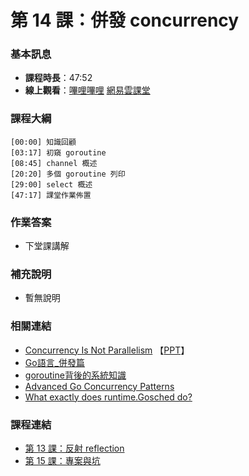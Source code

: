 第 14 課：併發 concurrency
==========================

### 基本訊息

- **課程時長**：47:52
- **線上觀看**：[嗶哩嗶哩](https://www.bilibili.com/video/BV15h41187nx/) [網易雲課堂](http://study.163.com/course/courseLearn.htm?courseId=306002#/learn/video?lessonId=421025&courseId=306002)

### 課程大綱

	[00:00] 知識回顧
	[03:17] 初窺 goroutine
	[08:45] channel 概述
	[20:20] 多個 goroutine 列印
	[29:00] select 概述
	[47:17] 課堂作業佈置
	
### 作業答案

- 下堂課講解

### 補充說明

- 暫無說明

### 相關連結

- [Concurrency Is Not Parallelism](http://vimeo.com/49718712) 【[PPT](http://concur.rspace.googlecode.com/hg/talk/concur.html#landing-slide)】
- [Go語言_併發篇](http://www.cnblogs.com/yjf512/archive/2012/06/06/2537712.html)
- [goroutine背後的系統知識](http://www.sizeofvoid.net/goroutine-under-the-hood/)
- [Advanced Go Concurrency Patterns](http://v.youku.com/v_show/id_XNTcyMTA4MTM2.html)
- [What exactly does runtime.Gosched do?](http://stackoverflow.com/questions/13107958/what-exactly-does-runtime-gosched-do)

### 課程連結

- [第 13 課：反射 reflection](lecture13.md)
- [第 15 課：專案與坑](lecture15.md)
